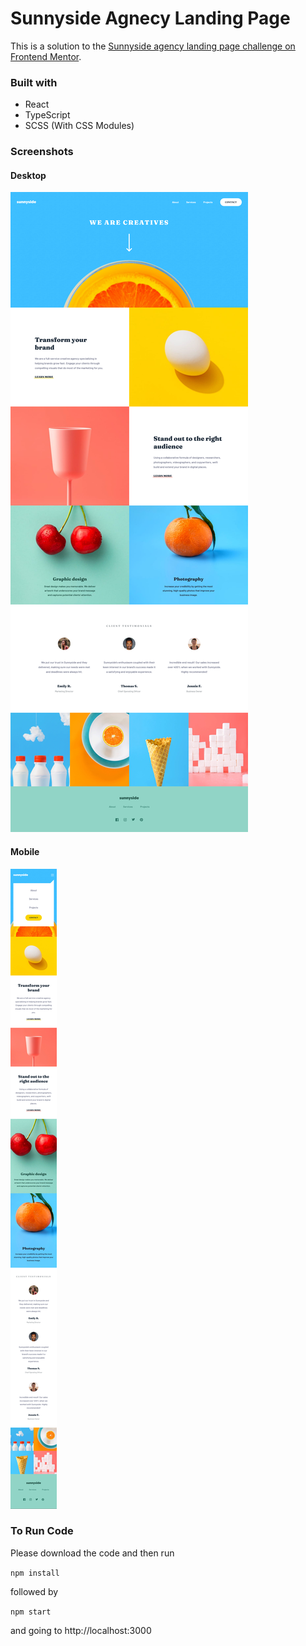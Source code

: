 # Sunnyside Agnecy Landing Page

This is a solution to the [Sunnyside agency landing page challenge on Frontend Mentor](https://www.frontendmentor.io/challenges/sunnyside-agency-landing-page-7yVs3B6ef).

### Built with

- React
- TypeScript
- SCSS (With CSS Modules)

### Screenshots

#### Desktop
![](./screenshot-desktop.png)

#### Mobile
![](./screenshot-mobile.png)

### To Run Code

Please download the code and then run

`npm install`

followed by

`npm start`

and going to
http://localhost:3000
